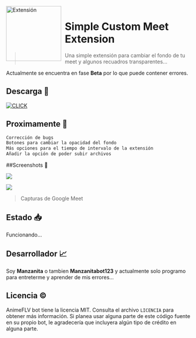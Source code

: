 <img width="150" height="150" align="left" style="float: left; margin: 0 10px 0 0;" alt="Extensión" src="https://media.discordapp.net/attachments/946261332854992917/950598027125608469/icono128.png"> 

# Simple Custom Meet Extension

> Una simple extensión para cambiar el fondo de tu meet y algunos recuadros transparentes...

Actualmente se encuentra en fase **Beta** por lo que puede contener errores.

## Descarga 🏹
<a href="https://drive.google.com/uc?export=download&id=18sIGXhtIFJSJfj_btFmI4N8zlzUerkdf" target="_blank">
<img class =“right” title="Descargalo haciendo click aquí" src="https://unmediodigital.com/wp-content/uploads/2022/01/Descargar-APK.png" alt="CLICK"></a></img>


## Proximamente 🌟

```javascript
Corrección de bugs
Botones para cambiar la opacidad del fondo
Más opciones para el tiempo de intervalo de la extensión
Añadir la opción de poder subir archivos 
```
  
##Screenshots 📸

![](https://media.discordapp.net/attachments/911416705903902731/951317680990863400/unknown.png?width=912&height=493)

![](https://media.discordapp.net/attachments/911416705903902731/951317817649664041/unknown.png?width=917&height=493)

> Capturas de Google Meet

## Estado 📥
Funcionando...

## Desarrollador 📈
Soy **Manzanita** o tambien **Manzanitabot123** y actualmente solo programo para entreterme y aprender de mis errores...

## Licencia ©️
AnimeFLV bot tiene la licencia MIT. Consulta el archivo `LICENCIA` para obtener más información. Si planea usar alguna parte de este código fuente en su propio bot, le agradecería que incluyera algún tipo de crédito en alguna parte. 
